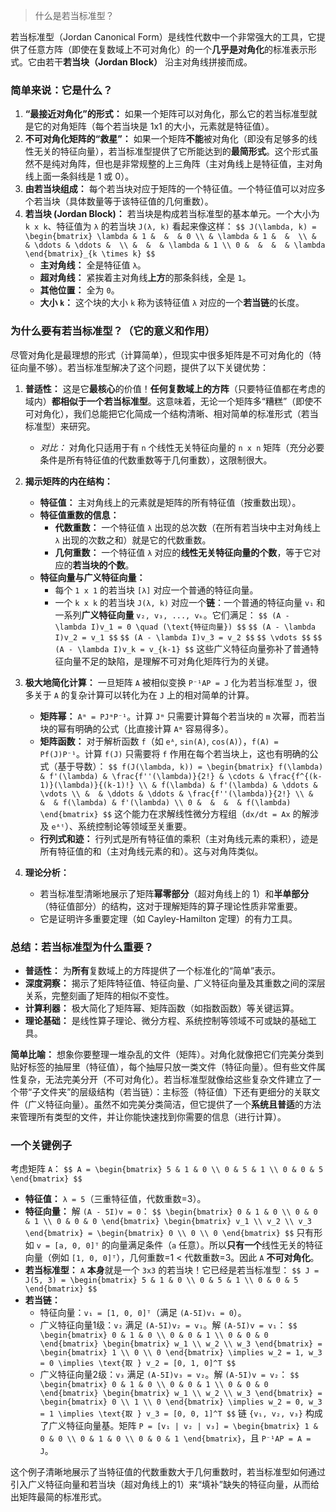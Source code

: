 > 什么是若当标准型？

若当标准型（Jordan Canonical Form）是线性代数中一个非常强大的工具，它提供了任意方阵（即使在复数域上不可对角化）的一个**几乎是对角化**的标准表示形式。它由若干**若当块（Jordan Block）** 沿主对角线拼接而成。

### 简单来说：它是什么？

1.  **“最接近对角化”的形式：** 如果一个矩阵可以对角化，那么它的若当标准型就是它的对角矩阵（每个若当块是 1x1 的大小，元素就是特征值）。
2.  **不可对角化矩阵的“救星”：** 如果一个矩阵**不能**被对角化（即没有足够多的线性无关的特征向量），若当标准型提供了它所能达到的**最简形式**。这个形式虽然不是纯对角阵，但也是非常规整的上三角阵（主对角线上是特征值，主对角线上面一条斜线是 1 或 0）。
3.  **由若当块组成：** 每个若当块对应于矩阵的一个特征值。一个特征值可以对应多个若当块（具体数量等于该特征值的几何重数）。
4.  **若当块 (Jordan Block)：** 若当块是构成若当标准型的基本单元。一个大小为 `k x k`、特征值为 `λ` 的若当块 `J(λ, k)` 看起来像这样：
    `$$
    J(\lambda, k) = \begin{bmatrix}
    \lambda & 1 &  &  & 0 \\
     & \lambda & 1 &  &  \\
     &  & \ddots & \ddots &  \\
     &  &  & \lambda & 1 \\
    0 &  &  &  & \lambda
    \end{bmatrix}_{k \times k}
    $$`
    *   **主对角线：** 全是特征值 `λ`。
    *   **超对角线：** 紧挨着主对角线**上方**的那条斜线，全是 `1`。
    *   **其他位置：** 全为 `0`。
    *   **大小 `k`：** 这个块的大小 `k` 称为该特征值 `λ` 对应的一个**若当链**的长度。

### 为什么要有若当标准型？（它的意义和作用）

尽管对角化是最理想的形式（计算简单），但现实中很多矩阵是不可对角化的（特征向量不够）。若当标准型解决了这个问题，提供了以下关键优势：

1.  **普适性：** 这是它**最核心**的价值！**任何复数域上的方阵**（只要特征值都在考虑的域内）**都相似于一个若当标准型**。这意味着，无论一个矩阵多“糟糕”（即使不可对角化），我们总能把它化简成一个结构清晰、相对简单的标准形式（若当标准型）来研究。
    *   *对比：* 对角化只适用于有 `n` 个线性无关特征向量的 `n x n` 矩阵（充分必要条件是所有特征值的代数重数等于几何重数），这限制很大。

2.  **揭示矩阵的内在结构：**
    *   **特征值：** 主对角线上的元素就是矩阵的所有特征值（按重数出现）。
    *   **特征值重数的信息：**
        *   **代数重数：** 一个特征值 `λ` 出现的总次数（在所有若当块中主对角线上 `λ` 出现的次数之和）就是它的代数重数。
        *   **几何重数：** 一个特征值 `λ` 对应的**线性无关特征向量的个数**，等于它对应的**若当块的个数**。
    *   **特征向量与广义特征向量：**
        *   每个 `1 x 1` 的若当块 `[λ]` 对应一个普通的特征向量。
        *   一个 `k x k` 的若当块 `J(λ, k)` 对应一个**链**：一个普通的特征向量 `v₁` 和一系列**广义特征向量** `v₂, v₃, ..., vₖ`。它们满足：
            `$$ (A - \lambda I)v_1 = 0 \quad (\text{特征向量}) $$`
            `$$ (A - \lambda I)v_2 = v_1 $$`
            `$$ (A - \lambda I)v_3 = v_2 $$`
            `$$ \vdots $$`
            `$$ (A - \lambda I)v_k = v_{k-1} $$`
            这些广义特征向量弥补了普通特征向量不足的缺陷，是理解不可对角化矩阵行为的关键。

3.  **极大地简化计算：**
    一旦矩阵 `A` 被相似变换 `P⁻¹AP = J` 化为若当标准型 `J`，很多关于 `A` 的复杂计算可以转化为在 `J` 上的相对简单的计算。
    *   **矩阵幂：** `Aᵐ = PJᵐP⁻¹`。计算 `Jᵐ` 只需要计算每个若当块的 `m` 次幂，而若当块的幂有明确的公式（比直接计算 `Aᵐ` 容易得多）。
    *   **矩阵函数：** 对于解析函数 `f`（如 `eᴬ`, `sin(A)`, `cos(A)`），`f(A) = Pf(J)P⁻¹`。计算 `f(J)` 只需要将 `f` 作用在每个若当块上，这也有明确的公式（基于导数）：
        `$$
        f(J(\lambda, k)) = \begin{bmatrix}
        f(\lambda) & f'(\lambda) & \frac{f''(\lambda)}{2!} & \cdots & \frac{f^{(k-1)}(\lambda)}{(k-1)!} \\
         & f(\lambda) & f'(\lambda) & \ddots & \vdots \\
         &  & \ddots & \ddots & \frac{f''(\lambda)}{2!} \\
         &  &  & f(\lambda) & f'(\lambda) \\
        0 &  &  &  & f(\lambda)
        \end{bmatrix}
        $$`
        这个能力在求解线性微分方程组（`dx/dt = Ax` 的解涉及 `eᴬᵗ`）、系统控制论等领域至关重要。
    *   **行列式和迹：** 行列式是所有特征值的乘积（主对角线元素的乘积），迹是所有特征值的和（主对角线元素的和）。这与对角阵类似。

4.  **理论分析：**
    *   若当标准型清晰地展示了矩阵**幂零部分**（超对角线上的 1）和**半单部分**（特征值部分）的结构，这对于理解矩阵的算子理论性质非常重要。
    *   它是证明许多重要定理（如 Cayley-Hamilton 定理）的有力工具。

### 总结：若当标准型为什么重要？

*   **普适性：** 为**所有**复数域上的方阵提供了一个标准化的“简单”表示。
*   **深度洞察：** 揭示了矩阵特征值、特征向量、广义特征向量及其重数之间的深层关系，完整刻画了矩阵的相似不变性。
*   **计算利器：** 极大简化了矩阵幂、矩阵函数（如指数函数）等关键运算。
*   **理论基础：** 是线性算子理论、微分方程、系统控制等领域不可或缺的基础工具。

**简单比喻：** 想象你要整理一堆杂乱的文件（矩阵）。对角化就像把它们完美分类到贴好标签的抽屉里（特征值），每个抽屉只放一类文件（特征向量）。但有些文件属性复杂，无法完美分开（不可对角化）。若当标准型就像给这些复杂文件建立了一个带“子文件夹”的层级结构（若当链）：主标签（特征值）下还有更细分的关联文件（广义特征向量）。虽然不如完美分类简洁，但它提供了一个**系统且普适**的方法来管理所有类型的文件，并让你能快速找到你需要的信息（进行计算）。

### 一个关键例子

考虑矩阵 `A`：
`$$
A = \begin{bmatrix}
5 & 1 & 0 \\
0 & 5 & 1 \\
0 & 0 & 5
\end{bmatrix}
$$`

*   **特征值：** `λ = 5`（三重特征值，代数重数=3）。
*   **特征向量：** 解 `(A - 5I)v = 0`：
    `$$
    \begin{bmatrix}
    0 & 1 & 0 \\
    0 & 0 & 1 \\
    0 & 0 & 0
    \end{bmatrix} \begin{bmatrix} v_1 \\ v_2 \\ v_3 \end{bmatrix} = \begin{bmatrix} 0 \\ 0 \\ 0 \end{bmatrix}
    $$`
    只有形如 `v = [a, 0, 0]ᵀ` 的向量满足条件（`a` 任意）。所以**只有一个**线性无关的特征向量（例如 `[1, 0, 0]ᵀ`），几何重数=1 < 代数重数=3。因此 `A` **不可对角化**。
*   **若当标准型：** `A` **本身**就是一个 `3x3` 的若当块！它已经是若当标准型：
    `$$
    J = J(5, 3) = \begin{bmatrix}
    5 & 1 & 0 \\
    0 & 5 & 1 \\
    0 & 0 & 5
    \end{bmatrix}
    $$`
*   **若当链：**
    *   特征向量：`v₁ = [1, 0, 0]ᵀ`（满足 `(A-5I)v₁ = 0`）。
    *   广义特征向量1级：`v₂` 满足 `(A-5I)v₂ = v₁`。解 `(A-5I)v = v₁`：
        `$$
        \begin{bmatrix}
        0 & 1 & 0 \\
        0 & 0 & 1 \\
        0 & 0 & 0
        \end{bmatrix} \begin{bmatrix} w_1 \\ w_2 \\ w_3 \end{bmatrix} = \begin{bmatrix} 1 \\ 0 \\ 0 \end{bmatrix} \implies w_2 = 1, w_3 = 0 \implies \text{取 } v_2 = [0, 1, 0]^T
        $$`
    *   广义特征向量2级：`v₃` 满足 `(A-5I)v₃ = v₂`。解 `(A-5I)v = v₂`：
        `$$
        \begin{bmatrix}
        0 & 1 & 0 \\
        0 & 0 & 1 \\
        0 & 0 & 0
        \end{bmatrix} \begin{bmatrix} w_1 \\ w_2 \\ w_3 \end{bmatrix} = \begin{bmatrix} 0 \\ 1 \\ 0 \end{bmatrix} \implies w_2 = 0, w_3 = 1 \implies \text{取 } v_3 = [0, 0, 1]^T
        $$`
    链 `{v₁, v₂, v₃}` 构成了广义特征向量基。矩阵 `P = [v₁ | v₂ | v₃] = \begin{bmatrix} 1 & 0 & 0 \\ 0 & 1 & 0 \\ 0 & 0 & 1 \end{bmatrix}`，且 `P⁻¹AP = A = J`。

这个例子清晰地展示了当特征值的代数重数大于几何重数时，若当标准型如何通过引入广义特征向量和若当块（超对角线上的1）来“填补”缺失的特征向量，从而给出矩阵最简的标准形式。